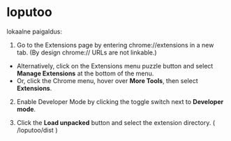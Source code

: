 # loputoo

lokaalne paigaldus:

1. Go to the Extensions page by entering chrome://extensions in a new tab. (By design chrome:// URLs are not linkable.)
* Alternatively, click on the Extensions menu puzzle button and select **Manage Extensions** at the bottom of the menu.
* Or, click the Chrome menu, hover over **More Tools**, then select **Extensions**.

2. Enable Developer Mode by clicking the toggle switch next to **Developer mode**.

3. Click the **Load unpacked** button and select the extension directory. ( /loputoo/dist ) 
